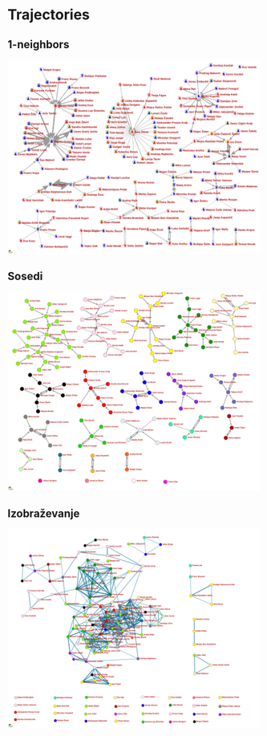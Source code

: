 # Trajectories

## 1-neighbors
 <img src="https://raw.githubusercontent.com/bavla/TQ/master/trajectories/1neighbors.svg?sanitize=true">
 
## Sosedi
 <img src="https://raw.githubusercontent.com/bavla/TQ/master/trajectories/sosedi.svg?sanitize=true">

## Izobraževanje
 <img src="https://raw.githubusercontent.com/bavla/TQ/master/trajectories/izobrazba.svg?sanitize=true">
